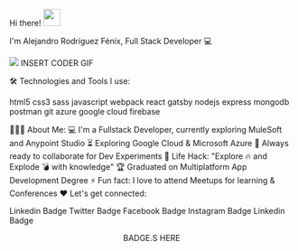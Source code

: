 Hi there!  <img height="30px" src="https://user-images.githubusercontent.com/42378118/110234147-e3259600-7f4e-11eb-95be-0c4047144dea.gif">

I'm Alejandro Rodríguez Fénix, Full Stack Developer 💻

<img src="https://camo.githubusercontent.com/5352b6b2b973a416adb9f788796e6e861e6ff286d2d83780df8ef7d90d4ca349/68747470733a2f2f6d656469612e67697068792e636f6d2f6d656469612f53576f536b4e36447854737a71494b4571762f67697068792e676966">
INSERT CODER GIF


🛠️ Technologies and Tools I use:

html5 css3 sass javascript webpack react gatsby nodejs express mongodb postman git azure google cloud firebase

👨🏻‍💻 About Me:
💻 I'm a Fullstack Developer, currently exploring MuleSoft and Anypoint Studio
⏳ Exploring Google Cloud & Microsoft Azure
🚀 Always ready to collaborate for Dev Experiments
🎯 Life Hack: "Explore 🔥 and Explode 💣 with knowledge"
🏆 Graduated on Multiplatform App Development Degree
⚡ Fun fact: I love to attend Meetups for learning & Conferences
❤️ Let's get connected:

Linkedin Badge Twitter Badge Facebook Badge Instagram Badge Linkedin Badge







<p align="center">BADGE.S HERE</p>
<img src=" ">
